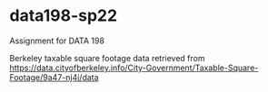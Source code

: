 # data198-sp22
Assignment for DATA 198

Berkeley taxable square footage data retrieved from https://data.cityofberkeley.info/City-Government/Taxable-Square-Footage/9a47-nj4i/data
